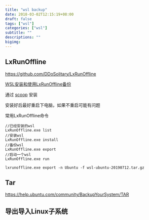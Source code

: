 ```yaml
---
title: "wsl backup"
date: 2018-03-02T12:15:19+08:00
draft: false
tags: ["wsl"]
categories: ["wsl"]
subtitle: ""
descriptions: ""
bigimg:
---
```


## LxRunOffline

https://github.com/DDoSolitary/LxRunOffline

[WSL安装和使用LxRunOffline备份](https://www.cnblogs.com/ahmczsy/p/10544926.html)

通过 [scoop](https://github.com/lukesampson/scoop) 安装

安装好后最好重启下电脑，如果不重启可能有问题

常用LxRunOffline命令

```
//已经安装的wsl
LxRunOffline.exe list 
//安装wsl
LxRunOffline.exe install
//备份wsl
LxRunOffline.exe export
//启动一个wsl
LxRunOffline.exe run
```

```
lxrunoffline.exe export -n Ubuntu -f wsl-ubuntu-20190712.tar.gz
```

## Tar

https://help.ubuntu.com/community/BackupYourSystem/TAR


## 导出导入Linux子系统



